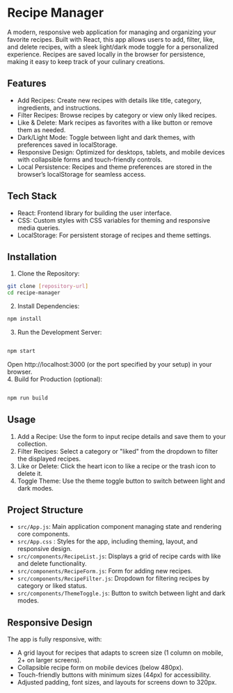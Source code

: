 # Recipe Manager
A modern, responsive web application for managing and organizing your favorite recipes. Built with React, this app allows users to add, filter, like, and delete recipes, with a sleek light/dark mode toggle for a personalized experience. Recipes are saved locally in the browser for persistence, making it easy to keep track of your culinary creations.

## Features
* Add Recipes: Create new recipes with details like title, category, ingredients, and instructions.
* Filter Recipes: Browse recipes by category or view only liked recipes.
* Like & Delete: Mark recipes as favorites with a like button or remove them as needed.
* Dark/Light Mode: Toggle between light and dark themes, with preferences saved in localStorage.
* Responsive Design: Optimized for desktops, tablets, and mobile devices with collapsible forms and touch-friendly controls.
* Local Persistence: Recipes and theme preferences are stored in the browser’s localStorage for seamless access.
## Tech Stack
* React: Frontend library for building the user interface.
* CSS: Custom styles with CSS variables for theming and responsive media queries.
* LocalStorage: For persistent storage of recipes and theme settings.
## Installation
1. Clone the Repository:
```bash
git clone [repository-url]
cd recipe-manager 
```
2. Install Dependencies:
```bash
npm install
```
3. Run the Development Server:
```bash

npm start
```
Open http://localhost:3000 (or the port specified by your setup) in your browser.<br/>
4. Build for Production (optional):
``` bash

npm run build
```

## Usage
1. Add a Recipe: Use the form to input recipe details and save them to your collection.
2. Filter Recipes: Select a category or "liked" from the dropdown to filter the displayed recipes.
3. Like or Delete: Click the heart icon to like a recipe or the trash icon to delete it.
4. Toggle Theme: Use the theme toggle button to switch between light and dark modes.

## Project Structure
- ```src/App.js```: Main application component managing state and rendering core components.
- ```src/App.css``` : Styles for the app, including theming, layout, and responsive design.
- ```src/components/RecipeList.js```: Displays a grid of recipe cards with like and delete functionality.
- ```src/components/RecipeForm.js```: Form for adding new recipes.
- ```src/components/RecipeFilter.js```: Dropdown for filtering recipes by category or liked status.
- ```src/components/ThemeToggle.js```: Button to switch between light and dark modes.

## Responsive Design
The app is fully responsive, with:

- A grid layout for recipes that adapts to screen size (1 column on mobile, 2+ on larger screens).
- Collapsible recipe form on mobile devices (below 480px).
- Touch-friendly buttons with minimum sizes (44px) for accessibility.
- Adjusted padding, font sizes, and layouts for screens down to 320px.